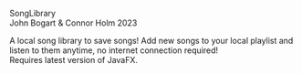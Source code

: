 SongLibrary <br/>
John Bogart & Connor Holm 2023<br/>

A local song library to save songs! Add new songs to your local playlist and listen to them anytime, no internet connection required! <br/>
Requires latest version of JavaFX.
